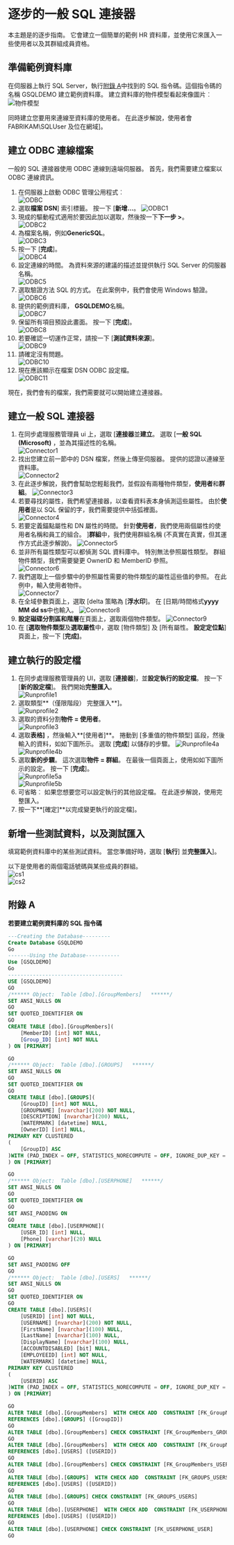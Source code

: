 <properties
   pageTitle="一般步驟來步驟 SQL 連接器 |Microsoft Azure"
   description="本文會說明您逐步使用一般的 SQL 連接器的簡單 HR 系統。"
   services="active-directory"
   documentationCenter=""
   authors="AndKjell"
   manager="femila"
   editor=""/>

<tags
   ms.service="active-directory"
   ms.workload="identity"
   ms.tgt_pltfrm="na"
   ms.devlang="na"
   ms.topic="article"
   ms.date="08/30/2016"
   ms.author="billmath"/>

# <a name="generic-sql-connector-step-by-step"></a>逐步的一般 SQL 連接器
本主題是的逐步指南。 它會建立一個簡單的範例 HR 資料庫，並使用它來匯入一些使用者以及其群組成員資格。

## <a name="prepare-the-sample-database"></a>準備範例資料庫
在伺服器上執行 SQL Server，執行[附錄 A](#appendix-a)中找到的 SQL 指令碼。這個指令碼的名稱 GSQLDEMO 建立範例資料庫。 建立資料庫的物件模型看起來像圖片︰  
![物件模型](.\media\active-directory-aadconnectsync-connector-genericsql-step-by-step\objectmodel.png)

同時建立您要用來連線至資料庫的使用者。 在此逐步解說，使用者會 FABRIKAM\SQLUser 及位在網域]。

## <a name="create-the-odbc-connection-file"></a>建立 ODBC 連線檔案
一般的 SQL 連接器使用 ODBC 連線到遠端伺服器。 首先，我們需要建立檔案以 ODBC 連線資訊。

1. 在伺服器上啟動 ODBC 管理公用程式︰  
![ODBC](.\media\active-directory-aadconnectsync-connector-genericsql-step-by-step\odbc.png)
2. 選取**檔案 DSN**] 索引標籤。 按一下 [**新增...**。
![ODBC1](.\media\active-directory-aadconnectsync-connector-genericsql-step-by-step\odbc1.png)
3. 現成的驅動程式適用於要因此加以選取，然後按一下**下一步 >**。  
![ODBC2](.\media\active-directory-aadconnectsync-connector-genericsql-step-by-step\odbc2.png)
4. 為檔案名稱，例如**GenericSQL**。  
![ODBC3](.\media\active-directory-aadconnectsync-connector-genericsql-step-by-step\odbc3.png)
5. 按一下 [**完成**]。  
![ODBC4](.\media\active-directory-aadconnectsync-connector-genericsql-step-by-step\odbc4.png)
6. 設定連線的時間。 為資料來源的建議的描述並提供執行 SQL Server 的伺服器名稱。  
![ODBC5](.\media\active-directory-aadconnectsync-connector-genericsql-step-by-step\odbc5.png)
7. 選取驗證方法 SQL 的方式。 在此案例中，我們會使用 Windows 驗證。  
![ODBC6](.\media\active-directory-aadconnectsync-connector-genericsql-step-by-step\odbc6.png)
8. 提供的範例資料庫， **GSQLDEMO**名稱。  
![ODBC7](.\media\active-directory-aadconnectsync-connector-genericsql-step-by-step\odbc7.png)
9. 保留所有項目預設此畫面。 按一下 [**完成**]。  
![ODBC8](.\media\active-directory-aadconnectsync-connector-genericsql-step-by-step\odbc8.png)
10. 若要確認一切運作正常，請按一下 [**測試資料來源**]。  
![ODBC9](.\media\active-directory-aadconnectsync-connector-genericsql-step-by-step\odbc9.png)
11. 請確定沒有問題。  
![ODBC10](.\media\active-directory-aadconnectsync-connector-genericsql-step-by-step\odbc10.png)
12. 現在應該顯示在檔案 DSN ODBC 設定檔。  
![ODBC11](.\media\active-directory-aadconnectsync-connector-genericsql-step-by-step\odbc11.png)

現在，我們會有的檔案，我們需要就可以開始建立連接器。

## <a name="create-the-generic-sql-connector"></a>建立一般 SQL 連接器

1. 在同步處理服務管理員 ui 上，選取 [**連接器**並**建立**。 選取 [**一般 SQL (Microsoft)** ，並為其描述性的名稱。  
![Connector1](.\media\active-directory-aadconnectsync-connector-genericsql-step-by-step\connector1.png)
2. 找出您建立前一節中的 DSN 檔案，然後上傳至伺服器。 提供的認證以連線至資料庫。  
![Connector2](.\media\active-directory-aadconnectsync-connector-genericsql-step-by-step\connector2.png)
3. 在此逐步解說，我們會幫助您輕鬆我們，並假設有兩種物件類型，**使用者**和**群組**。
![Connector3](.\media\active-directory-aadconnectsync-connector-genericsql-step-by-step\connector3.png)
4. 若要尋找的屬性，我們希望連接器，以查看資料表本身偵測這些屬性。 由於**使用者**是以 SQL 保留的字，我們需要提供中括弧裡面。  
![Connector4](.\media\active-directory-aadconnectsync-connector-genericsql-step-by-step\connector4.png)
5. 若要定義錨點屬性和 DN 屬性的時間。 針對**使用者**，我們使用兩個屬性的使用者名稱和員工的組合。 ]**群組**中，我們使用群組名稱 (不真實在真實，但其運作方式此逐步解說)。
![Connector5](.\media\active-directory-aadconnectsync-connector-genericsql-step-by-step\connector5.png)
6. 並非所有屬性類型可以都偵測 SQL 資料庫中。 特別無法參照屬性類型。 群組物件類型，我們需要變更 OwnerID 和 MemberID 參照。  
![Connector6](.\media\active-directory-aadconnectsync-connector-genericsql-step-by-step\connector6.png)
7. 我們選取上一個步驟中的參照屬性需要的物件類型的屬性這些值的參照。 在此例中，輸入使用者物件。  
![Connector7](.\media\active-directory-aadconnectsync-connector-genericsql-step-by-step\connector7.png)
8. 在全域參數頁面上，選取 [delta 策略為 [**浮水印**]。 在 [日期/時間格式**yyyy MM dd ss**中也輸入。
![Connector8](.\media\active-directory-aadconnectsync-connector-genericsql-step-by-step\connector8.png)
9. **設定磁碟分割區和階層**在頁面上，選取兩個物件類型。
![Connector9](.\media\active-directory-aadconnectsync-connector-genericsql-step-by-step\connector9.png)
10. 在 [**選取物件類型**及**選取屬性**中，選取 [物件類型] 及 [所有屬性。 **設定定位點**] 頁面上，按一下 [**完成]**。

## <a name="create-run-profiles"></a>建立執行的設定檔

1. 在同步處理服務管理員的 UI，選取 [**連接器**]，並**設定執行的設定檔**。 按一下 [**新的設定檔**]。 我們開始**完整匯入**。  
![Runprofile1](.\media\active-directory-aadconnectsync-connector-genericsql-step-by-step\runprofile1.png)
2. 選取類型**（僅限階段） 完整匯入**]。  
![Runprofile2](.\media\active-directory-aadconnectsync-connector-genericsql-step-by-step\runprofile2.png)
3. 選取的資料分割**物件 = 使用者**。  
![Runprofile3](.\media\active-directory-aadconnectsync-connector-genericsql-step-by-step\runprofile3.png)
4. 選取**表格]** ，然後輸入**[使用者]**。 捲動到 [多重值的物件類型] 區段，然後輸入的資料，如如下圖所示。 選取 [**完成**] 以儲存的步驟。
![Runprofile4a](.\media\active-directory-aadconnectsync-connector-genericsql-step-by-step\runprofile4a.png)  
![Runprofile4b](.\media\active-directory-aadconnectsync-connector-genericsql-step-by-step\runprofile4b.png)  
5. 選取**新的步驟**。 這次選取**物件 = 群組**。 在最後一個頁面上，使用如如下圖所示的設定。 按一下 [**完成**]。  
![Runprofile5a](.\media\active-directory-aadconnectsync-connector-genericsql-step-by-step\runprofile5a.png)  
![Runprofile5b](.\media\active-directory-aadconnectsync-connector-genericsql-step-by-step\runprofile5b.png)  
6. 可省略︰ 如果您想要您可以設定執行的其他設定檔。 在此逐步解說，使用完整匯入。
7. 按一下**[確定]**以完成變更執行的設定檔]。

## <a name="add-some-test-data-and-test-the-import"></a>新增一些測試資料，以及測試匯入
填寫範例資料庫中的某些測試資料。 當您準備好時，選取 [**執行**] 並**完整匯入**]。

以下是使用者的兩個電話號碼與某些成員的群組。  
![cs1](.\media\active-directory-aadconnectsync-connector-genericsql-step-by-step\cs1.png)  
![cs2](.\media\active-directory-aadconnectsync-connector-genericsql-step-by-step\cs2.png)  

## <a name="appendix-a"></a>附錄 A
**若要建立範例資料庫的 SQL 指令碼**

```SQL
---Creating the Database---------
Create Database GSQLDEMO
Go
-------Using the Database-----------
Use [GSQLDEMO]
Go
-------------------------------------
USE [GSQLDEMO]
GO
/****** Object:  Table [dbo].[GroupMembers]   ******/
SET ANSI_NULLS ON
GO
SET QUOTED_IDENTIFIER ON
GO
CREATE TABLE [dbo].[GroupMembers](
    [MemberID] [int] NOT NULL,
    [Group_ID] [int] NOT NULL
) ON [PRIMARY]

GO
/****** Object:  Table [dbo].[GROUPS]   ******/
SET ANSI_NULLS ON
GO
SET QUOTED_IDENTIFIER ON
GO
CREATE TABLE [dbo].[GROUPS](
    [GroupID] [int] NOT NULL,
    [GROUPNAME] [nvarchar](200) NOT NULL,
    [DESCRIPTION] [nvarchar](200) NULL,
    [WATERMARK] [datetime] NULL,
    [OwnerID] [int] NULL,
PRIMARY KEY CLUSTERED
(
    [GroupID] ASC
)WITH (PAD_INDEX = OFF, STATISTICS_NORECOMPUTE = OFF, IGNORE_DUP_KEY = OFF, ALLOW_ROW_LOCKS = ON, ALLOW_PAGE_LOCKS = ON) ON [PRIMARY]
) ON [PRIMARY]

GO
/****** Object:  Table [dbo].[USERPHONE]   ******/
SET ANSI_NULLS ON
GO
SET QUOTED_IDENTIFIER ON
GO
SET ANSI_PADDING ON
GO
CREATE TABLE [dbo].[USERPHONE](
    [USER_ID] [int] NULL,
    [Phone] [varchar](20) NULL
) ON [PRIMARY]

GO
SET ANSI_PADDING OFF
GO
/****** Object:  Table [dbo].[USERS]   ******/
SET ANSI_NULLS ON
GO
SET QUOTED_IDENTIFIER ON
GO
CREATE TABLE [dbo].[USERS](
    [USERID] [int] NOT NULL,
    [USERNAME] [nvarchar](200) NOT NULL,
    [FirstName] [nvarchar](100) NULL,
    [LastName] [nvarchar](100) NULL,
    [DisplayName] [nvarchar](100) NULL,
    [ACCOUNTDISABLED] [bit] NULL,
    [EMPLOYEEID] [int] NOT NULL,
    [WATERMARK] [datetime] NULL,
PRIMARY KEY CLUSTERED
(
    [USERID] ASC
)WITH (PAD_INDEX = OFF, STATISTICS_NORECOMPUTE = OFF, IGNORE_DUP_KEY = OFF, ALLOW_ROW_LOCKS = ON, ALLOW_PAGE_LOCKS = ON) ON [PRIMARY]
) ON [PRIMARY]

GO
ALTER TABLE [dbo].[GroupMembers]  WITH CHECK ADD  CONSTRAINT [FK_GroupMembers_GROUPS] FOREIGN KEY([Group_ID])
REFERENCES [dbo].[GROUPS] ([GroupID])
GO
ALTER TABLE [dbo].[GroupMembers] CHECK CONSTRAINT [FK_GroupMembers_GROUPS]
GO
ALTER TABLE [dbo].[GroupMembers]  WITH CHECK ADD  CONSTRAINT [FK_GroupMembers_USERS] FOREIGN KEY([MemberID])
REFERENCES [dbo].[USERS] ([USERID])
GO
ALTER TABLE [dbo].[GroupMembers] CHECK CONSTRAINT [FK_GroupMembers_USERS]
GO
ALTER TABLE [dbo].[GROUPS]  WITH CHECK ADD  CONSTRAINT [FK_GROUPS_USERS] FOREIGN KEY([OwnerID])
REFERENCES [dbo].[USERS] ([USERID])
GO
ALTER TABLE [dbo].[GROUPS] CHECK CONSTRAINT [FK_GROUPS_USERS]
GO
ALTER TABLE [dbo].[USERPHONE]  WITH CHECK ADD  CONSTRAINT [FK_USERPHONE_USER] FOREIGN KEY([USER_ID])
REFERENCES [dbo].[USERS] ([USERID])
GO
ALTER TABLE [dbo].[USERPHONE] CHECK CONSTRAINT [FK_USERPHONE_USER]
GO
```
